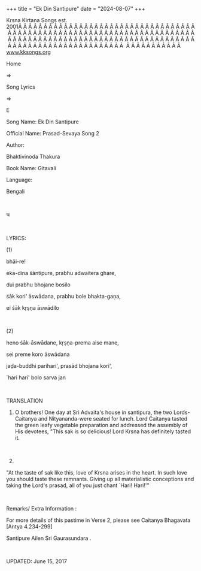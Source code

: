 +++ 
title = "Ek Din Santipure"
date = "2024-08-07"
+++

Krsna Kirtana Songs est. 2001Â Â Â Â Â Â Â Â Â Â Â Â Â Â Â Â Â Â Â Â Â Â Â Â Â Â Â Â Â Â Â Â Â Â Â Â Â Â Â Â Â Â Â Â Â Â Â Â Â Â Â Â Â Â Â Â Â Â Â Â Â Â Â Â Â Â Â Â Â Â Â Â Â Â Â Â Â Â Â Â Â Â Â Â Â Â Â Â Â Â Â Â Â Â Â Â Â Â Â Â Â Â Â Â Â Â Â Â Â Â Â Â Â Â Â Â Â Â Â Â Â Â Â Â Â Â Â Â Â Â Â Â  Â Â Â Â Â Â Â Â Â Â Â  
www.kksongs.org








Home
 
⇒
 
Song Lyrics
 
⇒
 
E


Song
Name: Ek Din Santipure


Official
Name: Prasad-Sevaya Song 2


Author:

Bhaktivinoda
Thakura


Book
Name: 
Gitavali


Language:

Bengali


 








অ








 


LYRICS:


(1)


bhāi-re!

eka-dina śāntipure, prabhu adwaitera ghare,

dui prabhu bhojane bosilo

śāk kori' āswādana, prabhu bole bhakta-gaṇa,

ei śāk kṛṣṇa āswādilo


 


(2)


heno
śāk-āswādane, kṛṣṇa-prema aise mane,

sei preme koro āswādana

jaḍa-buddhi parihari', prasād bhojana kori',

`hari hari' bolo sarva jan


 


TRANSLATION


1) O
brothers! One day at Sri Advaita's house in santipura, the two Lords-Caitanya
and Nityananda-were seated for lunch. Lord Caitanya tasted the green leafy
vegetable preparation and addressed the assembly of His devotees, "This
sak is so delicious! Lord Krsna has definitely tasted it.


 


2)
"At the taste of sak like this, love of Krsna arises in the heart. In such
love you should taste these remnants. Giving up all materialistic conceptions
and taking the Lord's prasad, all of you just chant `Hari! Hari!'" 


 


Remarks/ Extra Information
: 


For
more details of this pastime in Verse 2, please see 
Caitanya Bhagavata
[Antya 4.234-299]
 
Santipure Ailen Sri Gaurasundara
.


 


UPDATED:
 June 15, 2017